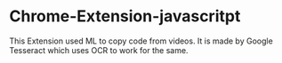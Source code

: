 # Chrome-Extension-javascritpt
This Extension used ML to copy code from videos. It is made by Google Tesseract which uses OCR to work for the same.
